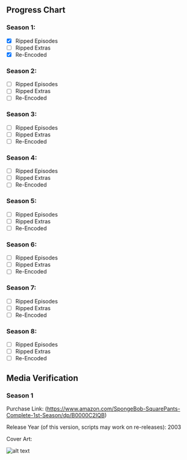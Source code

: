## Progress Chart

### Season 1:

   - [X] Ripped Episodes
   - [ ] Ripped Extras
   - [X] Re-Encoded

### Season 2:

   - [ ] Ripped Episodes
   - [ ] Ripped Extras
   - [ ] Re-Encoded

### Season 3:

   - [ ] Ripped Episodes
   - [ ] Ripped Extras
   - [ ] Re-Encoded

### Season 4:

   - [ ] Ripped Episodes
   - [ ] Ripped Extras
   - [ ] Re-Encoded

### Season 5:

   - [ ] Ripped Episodes
   - [ ] Ripped Extras
   - [ ] Re-Encoded

### Season 6:

   - [ ] Ripped Episodes
   - [ ] Ripped Extras
   - [ ] Re-Encoded

### Season 7:

   - [ ] Ripped Episodes
   - [ ] Ripped Extras
   - [ ] Re-Encoded

### Season 8:

   - [ ] Ripped Episodes
   - [ ] Ripped Extras
   - [ ] Re-Encoded

## Media Verification 

### Season 1

Purchase Link: (https://www.amazon.com/SpongeBob-SquarePants-Complete-1st-Season/dp/B0000C2IQB)

Release Year (of this version, scripts may work on re-releases): 2003

Cover Art:



![alt text](https://m.media-amazon.com/images/I/71AoiGfrmES._SY445_.jpg)
